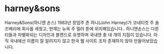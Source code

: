 # harney&sons
Harney&Sons(하니앤 손스)
1983년 창업주 존 하니(John Harney)가 코네티컷 주 솔즈베리에 회사를 세웠고, 현재는 뉴옥 주 밀러 톤에 위치해있습니다.. 
하니앤손스는 다른 티들과 차별화되는 디자인과 블랜드로 유명하며 국내엔 총 네 개의 지점이 있습니다.
아직 국내에선 이름이 잘 알려지지 않고 한국 웹 사이트 조차 존재하지 않아 만들어보았습니다. 
